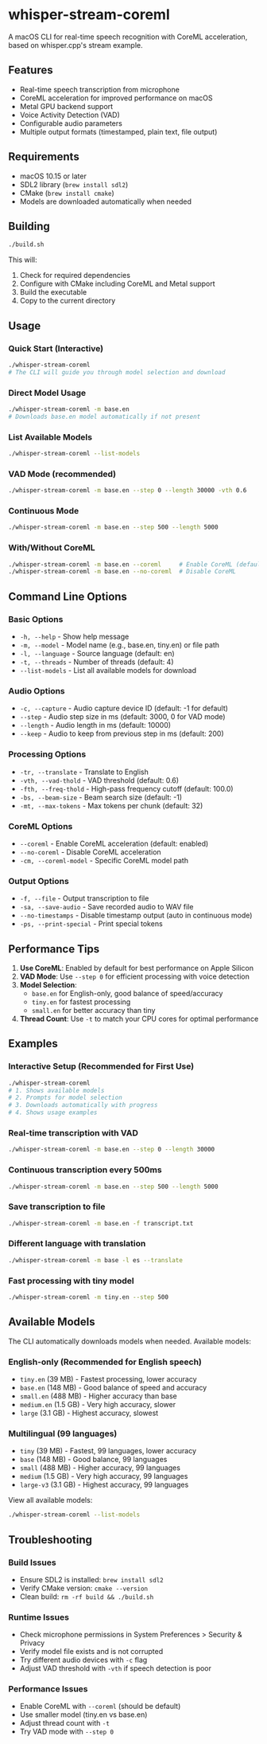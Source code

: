 # whisper-stream-coreml

A macOS CLI for real-time speech recognition with CoreML acceleration, based on whisper.cpp's stream example.

## Features

- Real-time speech transcription from microphone
- CoreML acceleration for improved performance on macOS
- Metal GPU backend support
- Voice Activity Detection (VAD) 
- Configurable audio parameters
- Multiple output formats (timestamped, plain text, file output)

## Requirements

- macOS 10.15 or later
- SDL2 library (`brew install sdl2`)
- CMake (`brew install cmake`)
- Models are downloaded automatically when needed

## Building

```bash
./build.sh
```

This will:
1. Check for required dependencies
2. Configure with CMake including CoreML and Metal support
3. Build the executable
4. Copy to the current directory

## Usage

### Quick Start (Interactive)
```bash
./whisper-stream-coreml
# The CLI will guide you through model selection and download
```

### Direct Model Usage
```bash
./whisper-stream-coreml -m base.en
# Downloads base.en model automatically if not present
```

### List Available Models
```bash
./whisper-stream-coreml --list-models
```

### VAD Mode (recommended)
```bash
./whisper-stream-coreml -m base.en --step 0 --length 30000 -vth 0.6
```

### Continuous Mode
```bash
./whisper-stream-coreml -m base.en --step 500 --length 5000
```

### With/Without CoreML
```bash
./whisper-stream-coreml -m base.en --coreml     # Enable CoreML (default)
./whisper-stream-coreml -m base.en --no-coreml  # Disable CoreML
```

## Command Line Options

### Basic Options
- `-h, --help` - Show help message
- `-m, --model` - Model name (e.g., base.en, tiny.en) or file path
- `-l, --language` - Source language (default: en)
- `-t, --threads` - Number of threads (default: 4)
- `--list-models` - List all available models for download

### Audio Options
- `-c, --capture` - Audio capture device ID (default: -1 for default)
- `--step` - Audio step size in ms (default: 3000, 0 for VAD mode)
- `--length` - Audio length in ms (default: 10000)
- `--keep` - Audio to keep from previous step in ms (default: 200)

### Processing Options
- `-tr, --translate` - Translate to English
- `-vth, --vad-thold` - VAD threshold (default: 0.6)
- `-fth, --freq-thold` - High-pass frequency cutoff (default: 100.0)
- `-bs, --beam-size` - Beam search size (default: -1)
- `-mt, --max-tokens` - Max tokens per chunk (default: 32)

### CoreML Options
- `--coreml` - Enable CoreML acceleration (default: enabled)
- `--no-coreml` - Disable CoreML acceleration
- `-cm, --coreml-model` - Specific CoreML model path

### Output Options
- `-f, --file` - Output transcription to file
- `-sa, --save-audio` - Save recorded audio to WAV file
- `--no-timestamps` - Disable timestamp output (auto in continuous mode)
- `-ps, --print-special` - Print special tokens

## Performance Tips

1. **Use CoreML**: Enabled by default for best performance on Apple Silicon
2. **VAD Mode**: Use `--step 0` for efficient processing with voice detection
3. **Model Selection**: 
   - `base.en` for English-only, good balance of speed/accuracy
   - `tiny.en` for fastest processing
   - `small.en` for better accuracy than tiny
4. **Thread Count**: Use `-t` to match your CPU cores for optimal performance

## Examples

### Interactive Setup (Recommended for First Use)
```bash
./whisper-stream-coreml
# 1. Shows available models
# 2. Prompts for model selection
# 3. Downloads automatically with progress
# 4. Shows usage examples
```

### Real-time transcription with VAD
```bash
./whisper-stream-coreml -m base.en --step 0 --length 30000
```

### Continuous transcription every 500ms
```bash
./whisper-stream-coreml -m base.en --step 500 --length 5000
```

### Save transcription to file
```bash
./whisper-stream-coreml -m base.en -f transcript.txt
```

### Different language with translation
```bash
./whisper-stream-coreml -m base -l es --translate
```

### Fast processing with tiny model
```bash
./whisper-stream-coreml -m tiny.en --step 500
```

## Available Models

The CLI automatically downloads models when needed. Available models:

### English-only (Recommended for English speech)
- `tiny.en` (39 MB) - Fastest processing, lower accuracy
- `base.en` (148 MB) - Good balance of speed and accuracy
- `small.en` (488 MB) - Higher accuracy than base
- `medium.en` (1.5 GB) - Very high accuracy, slower
- `large` (3.1 GB) - Highest accuracy, slowest

### Multilingual (99 languages)
- `tiny` (39 MB) - Fastest, 99 languages, lower accuracy
- `base` (148 MB) - Good balance, 99 languages
- `small` (488 MB) - Higher accuracy, 99 languages
- `medium` (1.5 GB) - Very high accuracy, 99 languages
- `large-v3` (3.1 GB) - Highest accuracy, 99 languages

View all available models:
```bash
./whisper-stream-coreml --list-models
```

## Troubleshooting

### Build Issues
- Ensure SDL2 is installed: `brew install sdl2`
- Verify CMake version: `cmake --version`
- Clean build: `rm -rf build && ./build.sh`

### Runtime Issues
- Check microphone permissions in System Preferences > Security & Privacy
- Verify model file exists and is not corrupted
- Try different audio devices with `-c` flag
- Adjust VAD threshold with `-vth` if speech detection is poor

### Performance Issues
- Enable CoreML with `--coreml` (should be default)
- Use smaller model (tiny.en vs base.en)
- Adjust thread count with `-t`
- Try VAD mode with `--step 0`